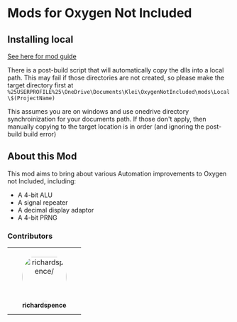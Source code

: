 # Mods for Oxygen Not Included

## Installing local

[See here for mod guide](https://github.com/Cairath/Oxygen-Not-Included-Modding/wiki/Introduction#your-first-mod)

There is a post-build script that will automatically copy the dlls into a local path.  This may fail if those directories are not created, so please make the target directory first at `%25USERPROFILE%25\OneDrive\Documents\Klei\OxygenNotIncluded\mods\Local\$(ProjectName)`

This assumes you are on windows and use onedrive directory synchroinization for your documents path.  If those don't apply, then manually copying to the target location is in order (and ignoring the post-build build error)


## About this Mod

This mod aims to bring about various Automation improvements to Oxygen not Included, including:

 - A 4-bit ALU
 - A signal repeater
 - A decimal display adaptor
 - A 4-bit PRNG

### Contributors

<table>
<tr>
    <td align="center" style="word-wrap: break-word; width: 150.0; height: 150.0">
        <a href=https://github.com/richardspence>
            <img src=https://avatars.githubusercontent.com/u/9914123?v=4 width="100;"  style="border-radius:50%;align-items:center;justify-content:center;overflow:hidden;padding-top:10px" alt=richardspence/>
            <br />
            <sub style="font-size:14px"><b>richardspence</b></sub>
        </a>
    </td>
</tr>
</table>

<!-- readme: contributors -start -->
<!-- readme: contributors -end -->
